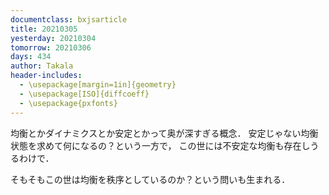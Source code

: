 ```yaml
---
documentclass: bxjsarticle
title: 20210305
yesterday: 20210304
tomorrow: 20210306
days: 434
author: Takala
header-includes:
  - \usepackage[margin=1in]{geometry}
  - \usepackage[ISO]{diffcoeff}
  - \usepackage{pxfonts}
---
```



均衡とかダイナミクスとか安定とかって奥が深すぎる概念．
安定じゃない均衡状態を求めて何になるの？という一方で，
この世には不安定な均衡も存在しうるわけで．


そもそもこの世は均衡を秩序としているのか？という問いも生まれる．
